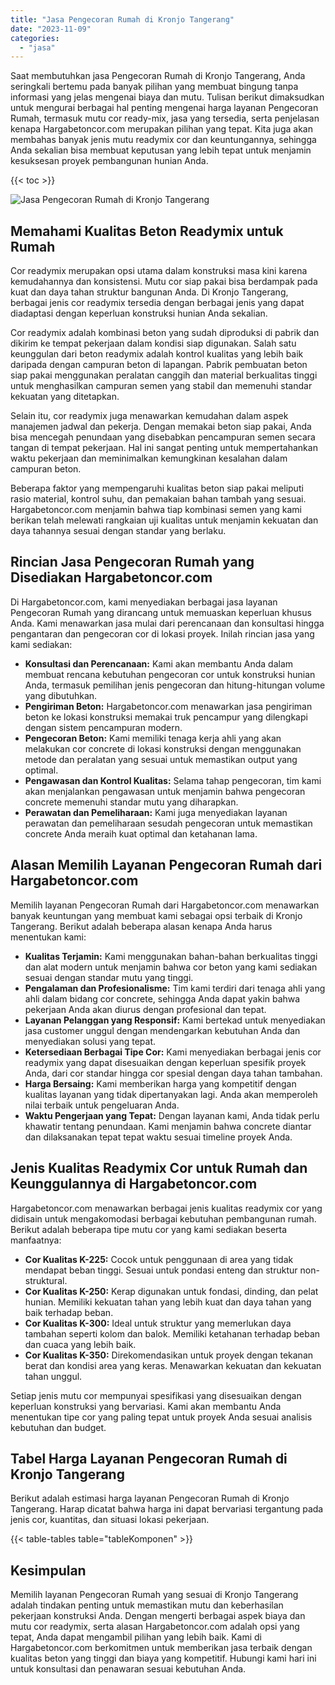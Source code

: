 ```yaml
---
title: "Jasa Pengecoran Rumah di Kronjo Tangerang"
date: "2023-11-09"
categories: 
  - "jasa"
---
```



Saat membutuhkan jasa Pengecoran Rumah di Kronjo Tangerang, Anda seringkali bertemu pada banyak pilihan yang membuat bingung tanpa informasi yang jelas mengenai biaya dan mutu. Tulisan berikut dimaksudkan untuk mengurai berbagai hal penting mengenai harga layanan Pengecoran Rumah, termasuk mutu cor ready-mix, jasa yang tersedia, serta penjelasan kenapa Hargabetoncor.com merupakan pilihan yang tepat. Kita juga akan membahas banyak jenis mutu readymix cor dan keuntungannya, sehingga Anda sekalian bisa membuat keputusan yang lebih tepat untuk menjamin kesuksesan proyek pembangunan hunian Anda.

{{< toc >}}

![Jasa Pengecoran Rumah di Kronjo Tangerang](https://hargareadymixid.github.io/hbc/readymix-hbc%20(3).png)

## Memahami Kualitas Beton Readymix untuk Rumah

Cor readymix merupakan opsi utama dalam konstruksi masa kini karena kemudahannya dan konsistensi. Mutu cor siap pakai bisa berdampak pada kuat dan daya tahan struktur bangunan Anda. Di Kronjo Tangerang, berbagai jenis cor readymix tersedia dengan berbagai jenis yang dapat diadaptasi dengan keperluan konstruksi hunian Anda sekalian.

Cor readymix adalah kombinasi beton yang sudah diproduksi di pabrik dan dikirim ke tempat pekerjaan dalam kondisi siap digunakan. Salah satu keunggulan dari beton readymix adalah kontrol kualitas yang lebih baik daripada dengan campuran beton di lapangan. Pabrik pembuatan beton siap pakai menggunakan peralatan canggih dan material berkualitas tinggi untuk menghasilkan campuran semen yang stabil dan memenuhi standar kekuatan yang ditetapkan.

Selain itu, cor readymix juga menawarkan kemudahan dalam aspek manajemen jadwal dan pekerja. Dengan memakai beton siap pakai, Anda bisa mencegah penundaan yang disebabkan pencampuran semen secara tangan di tempat pekerjaan. Hal ini sangat penting untuk mempertahankan waktu pekerjaan dan meminimalkan kemungkinan kesalahan dalam campuran beton.

Beberapa faktor yang mempengaruhi kualitas beton siap pakai meliputi rasio material, kontrol suhu, dan pemakaian bahan tambah yang sesuai. Hargabetoncor.com menjamin bahwa tiap kombinasi semen yang kami berikan telah melewati rangkaian uji kualitas untuk menjamin kekuatan dan daya tahannya sesuai dengan standar yang berlaku.

## Rincian Jasa Pengecoran Rumah yang Disediakan Hargabetoncor.com

Di Hargabetoncor.com, kami menyediakan berbagai jasa layanan Pengecoran Rumah yang dirancang untuk memuaskan keperluan khusus Anda. Kami menawarkan jasa mulai dari perencanaan dan konsultasi hingga pengantaran dan pengecoran cor di lokasi proyek. Inilah rincian jasa yang kami sediakan:

- **Konsultasi dan Perencanaan:** Kami akan membantu Anda dalam membuat rencana kebutuhan pengecoran cor untuk konstruksi hunian Anda, termasuk pemilihan jenis pengecoran dan hitung-hitungan volume yang dibutuhkan.
- **Pengiriman Beton:** Hargabetoncor.com menawarkan jasa pengiriman beton ke lokasi konstruksi memakai truk pencampur yang dilengkapi dengan sistem pencampuran modern.
- **Pengecoran Beton:** Kami memiliki tenaga kerja ahli yang akan melakukan cor concrete di lokasi konstruksi dengan menggunakan metode dan peralatan yang sesuai untuk memastikan output yang optimal.
- **Pengawasan dan Kontrol Kualitas:** Selama tahap pengecoran, tim kami akan menjalankan pengawasan untuk menjamin bahwa pengecoran concrete memenuhi standar mutu yang diharapkan.
- **Perawatan dan Pemeliharaan:** Kami juga menyediakan layanan perawatan dan pemeliharaan sesudah pengecoran untuk memastikan concrete Anda meraih kuat optimal dan ketahanan lama.

## Alasan Memilih Layanan Pengecoran Rumah dari Hargabetoncor.com

Memilih layanan Pengecoran Rumah dari Hargabetoncor.com menawarkan banyak keuntungan yang membuat kami sebagai opsi terbaik di Kronjo Tangerang. Berikut adalah beberapa alasan kenapa Anda harus menentukan kami:

- **Kualitas Terjamin:** Kami menggunakan bahan-bahan berkualitas tinggi dan alat modern untuk menjamin bahwa cor beton yang kami sediakan sesuai dengan standar mutu yang tinggi.
- **Pengalaman dan Profesionalisme:** Tim kami terdiri dari tenaga ahli yang ahli dalam bidang cor concrete, sehingga Anda dapat yakin bahwa pekerjaan Anda akan diurus dengan profesional dan tepat.
- **Layanan Pelanggan yang Responsif:** Kami bertekad untuk menyediakan jasa customer unggul dengan mendengarkan kebutuhan Anda dan menyediakan solusi yang tepat.
- **Ketersediaan Berbagai Tipe Cor:** Kami menyediakan berbagai jenis cor readymix yang dapat disesuaikan dengan keperluan spesifik proyek Anda, dari cor standar hingga cor spesial dengan daya tahan tambahan.
- **Harga Bersaing:** Kami memberikan harga yang kompetitif dengan kualitas layanan yang tidak dipertanyakan lagi. Anda akan memperoleh nilai terbaik untuk pengeluaran Anda.
- **Waktu Pengerjaan yang Tepat:** Dengan layanan kami, Anda tidak perlu khawatir tentang penundaan. Kami menjamin bahwa concrete diantar dan dilaksanakan tepat tepat waktu sesuai timeline proyek Anda.

## Jenis Kualitas Readymix Cor untuk Rumah dan Keunggulannya di Hargabetoncor.com

Hargabetoncor.com menawarkan berbagai jenis kualitas readymix cor yang didisain untuk mengakomodasi berbagai kebutuhan pembangunan rumah. Berikut adalah beberapa tipe mutu cor yang kami sediakan beserta manfaatnya:

- **Cor Kualitas K-225:** Cocok untuk penggunaan di area yang tidak mendapat beban tinggi. Sesuai untuk pondasi enteng dan struktur non-struktural.
- **Cor Kualitas K-250:** Kerap digunakan untuk fondasi, dinding, dan pelat hunian. Memiliki kekuatan tahan yang lebih kuat dan daya tahan yang baik terhadap beban.
- **Cor Kualitas K-300:** Ideal untuk struktur yang memerlukan daya tambahan seperti kolom dan balok. Memiliki ketahanan terhadap beban dan cuaca yang lebih baik.
- **Cor Kualitas K-350:** Direkomendasikan untuk proyek dengan tekanan berat dan kondisi area yang keras. Menawarkan kekuatan dan kekuatan tahan unggul.

Setiap jenis mutu cor mempunyai spesifikasi yang disesuaikan dengan keperluan konstruksi yang bervariasi. Kami akan membantu Anda menentukan tipe cor yang paling tepat untuk proyek Anda sesuai analisis kebutuhan dan budget.

## Tabel Harga Layanan Pengecoran Rumah di Kronjo Tangerang

Berikut adalah estimasi harga layanan Pengecoran Rumah di Kronjo Tangerang. Harap dicatat bahwa harga ini dapat bervariasi tergantung pada jenis cor, kuantitas, dan situasi lokasi pekerjaan.

{{< table-tables table="tableKomponen" >}}

## Kesimpulan

Memilih layanan Pengecoran Rumah yang sesuai di Kronjo Tangerang adalah tindakan penting untuk memastikan mutu dan keberhasilan pekerjaan konstruksi Anda. Dengan mengerti berbagai aspek biaya dan mutu cor readymix, serta alasan Hargabetoncor.com adalah opsi yang tepat, Anda dapat mengambil pilihan yang lebih baik. Kami di Hargabetoncor.com berkomitmen untuk memberikan jasa terbaik dengan kualitas beton yang tinggi dan biaya yang kompetitif. Hubungi kami hari ini untuk konsultasi dan penawaran sesuai kebutuhan Anda.
